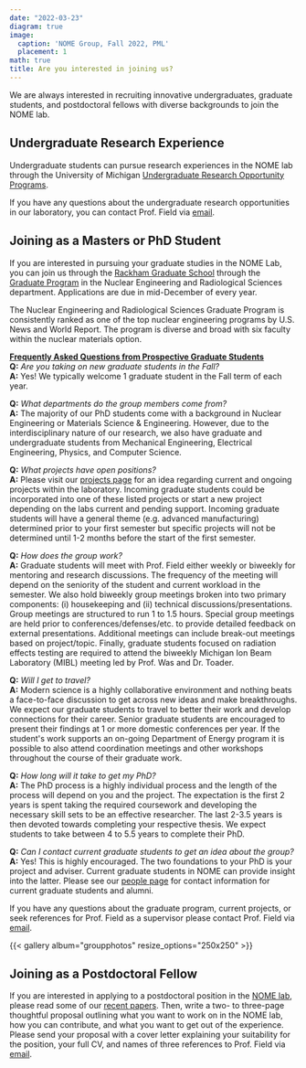 ```yaml
---
date: "2022-03-23"
diagram: true
image:
  caption: 'NOME Group, Fall 2022, PML'
  placement: 1
math: true
title: Are you interested in joining us?
---
```



We are always interested in recruiting innovative undergraduates, graduate students, and postdoctoral fellows with diverse backgrounds to join the NOME lab. 

## Undergraduate Research Experience

Undergraduate students can pursue research experiences in the NOME lab through the University of Michigan <a href="https://lsa.umich.edu/urop/" target="_blank">Undergraduate Research Opportunity Programs</a>.

If you have any questions about the undergraduate research opportunities in our laboratory, you can
contact Prof. Field via <a href="../../#contact">email</a>.</p> 

## Joining as a Masters or PhD Student

If you are interested in pursuing your graduate studies in the NOME Lab, you can join us through the <a href="https://rackham.umich.edu/" target="_blank">Rackham Graduate School</a> through the <a href="https://ners.engin.umich.edu/academics/graduate/" target="_blank">Graduate Program</a> in the Nuclear Engineering and Radiological Sciences department. Applications are due in mid-December of every year.

The Nuclear Engineering and Radiological Sciences Graduate Program is consistently ranked as one of the top nuclear engineering programs by U.S. News and World Report. The program is diverse and broad with six faculty within the nuclear materials option.

<strong><u>Frequently Asked Questions from Prospective Graduate Students</strong></u><br>
<strong>Q:</strong> <i>Are you taking on new graduate students in the Fall?</i><br>
<strong>A:</strong> Yes! We typically welcome 1 graduate student in the Fall term of each year.

<strong>Q:</strong> <i>What departments do the group members come from?</i><br>
<strong>A:</strong> The majority of our PhD students come with a background in Nuclear Engineering or Materials Science \& Engineering. However, due to the interdisciplinary nature of our research, we also have graduate and undergraduate students from Mechanical Engineering, Electrical Engineering, Physics, and Computer Science.

<strong>Q:</strong> <i>What projects have open positions?</i><br>
<strong>A:</strong> Please visit our <a href="../../#projects/">projects page</a> for an idea regarding current and ongoing projects within the laboratory. Incoming graduate students could be incorporated into one of these listed projects or start a new project depending on the labs current and pending support. Incoming graduate students will have a general theme (e.g. advanced manufacturing) determined prior to your first semester but specific projects will not be determined until 1-2 months before the start of the first semester.

<strong>Q:</strong> <i>How does the group work?</i><br>
<strong>A:</strong> Graduate students will meet with Prof. Field either weekly or biweekly for mentoring and research discussions. The frequency of the meeting will depend on the seniority of the student and current workload in the semester. We also hold biweekly group meetings broken into two primary components: (i) housekeeping and (ii) technical discussions/presentations. Group meetings are structured to run 1 to 1.5 hours. Special group meetings are held prior to conferences/defenses/etc. to provide detailed feedback on external presentations. Additional meetings can include break-out meetings based on project/topic. Finally, graduate students focused on radiation effects testing are required to attend the biweekly Michigan Ion Beam Laboratory (MIBL) meeting led by Prof. Was and Dr. Toader. 

<strong>Q:</strong> <i>Will I get to travel?</i><br>
<strong>A:</strong> Modern science is a highly collaborative environment and nothing beats a face-to-face discussion to get across new ideas and make breakthroughs. We expect our graduate students to travel to better their work and develop connections for their career. Senior graduate students are encouraged to present their findings at 1 or more domestic conferences per year. If the student's work supports an on-going Department of Energy program it is possible to also attend coordination meetings and other workshops throughout the course of their graduate work.

<strong>Q:</strong> <i>How long will it take to get my PhD?</i><br>
<strong>A:</strong> The PhD process is a highly individual process and the length of the process will depend on you and the project. The expectation is the first 2 years is spent taking the required coursework and developing the necessary skill sets to be an effective researcher. The last 2-3.5 years is then devoted towards completing your respective thesis. We expect students to take between 4 to 5.5 years to complete their PhD.

<strong>Q:</strong> <i>Can I contact current graduate students to get an idea about the group?</i><br>
<strong>A:</strong> Yes! This is highly encouraged. The two foundations to your PhD is your project and adviser. Current graduate students in NOME can provide insight into the latter. Please see our <a href="../../#people">people page</a> for contact information for current graduate students and alumni.

If you have any questions about the graduate program, current projects, or seek references for Prof. Field as a supervisor please contact Prof. Field via <a href="../../#contact">email</a>.

{{< gallery album="groupphotos" resize_options="250x250" >}}

## Joining as a Postdoctoral Fellow

If you are interested in applying to a postdoctoral position in the <a href="../../#about">NOME lab</a>, please read some
of our <a href="../../#publications">recent papers</a>. Then, write a two- to three-page thoughtful proposal outlining what you
want to work on in the NOME lab, how you can contribute, and what you want to get out of the experience. Please send your proposal with a cover letter explaining your suitability for the position, your full CV, and names of three references to Prof. Field via <a href="../../#contact">email</a>.</p>

